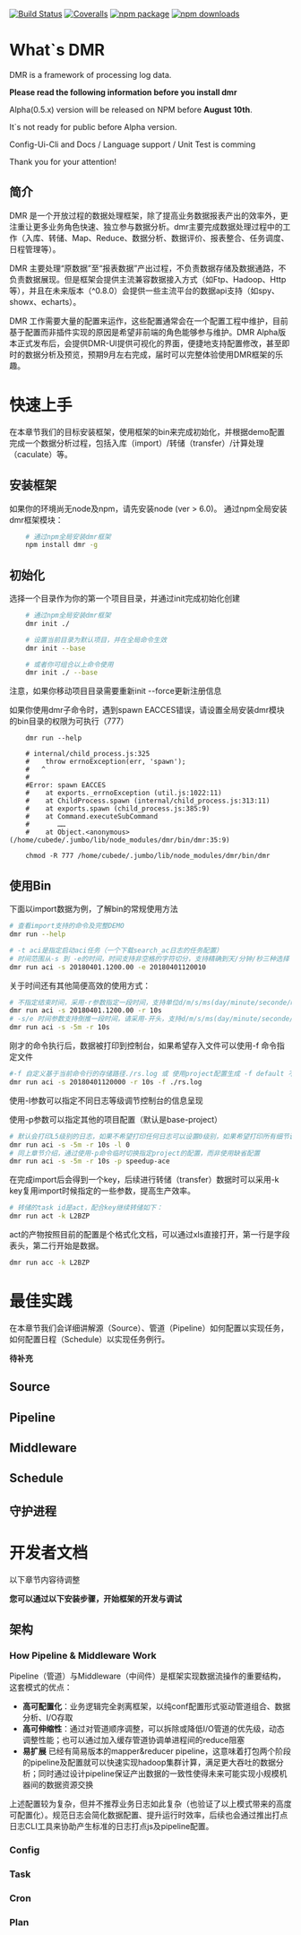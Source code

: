 [![Build Status](https://travis-ci.org/node-dmr/dmr.svg?branch=master)](https://travis-ci.org/node-dmr/dmr)
[![Coveralls](https://img.shields.io/coveralls/node-dmr/dmr.svg)](https://coveralls.io/github/node-dmr/dmr)
[![npm package](https://img.shields.io/npm/v/dmr.svg)](https://www.npmjs.org/package/dmr)
[![npm downloads](http://img.shields.io/npm/dm/dmr.svg)](https://www.npmjs.org/package/dmr)

# What`s DMR
DMR is a framework of processing log data.

**Please read the following information before you install dmr**

Alpha(0.5.x) version will be released  on NPM before **August 10th**.

It`s not ready for public before Alpha version.

Config-Ui-Cli and Docs / Language support / Unit Test is comming

Thank you for your attention!

## 简介
DMR 是一个开放过程的数据处理框架，除了提高业务数据报表产出的效率外，更注重让更多业务角色快速、独立参与数据分析。dmr主要完成数据处理过程中的工作（入库、转储、Map、Reduce、数据分析、数据评价、报表整合、任务调度、日程管理等）。

DMR 主要处理“原数据”至“报表数据”产出过程，不负责数据存储及数据通路，不负责数据展现。但是框架会提供主流兼容数据接入方式（如Ftp、Hadoop、Http等），并且在未来版本（^0.8.0）会提供一些主流平台的数据api支持（如spy、showx、echarts）。

DMR 工作需要大量的配置来运作，这些配置通常会在一个配置工程中维护，目前基于配置而非插件实现的原因是希望非前端的角色能够参与维护。DMR Alpha版本正式发布后，会提供DMR-UI提供可视化的界面，便捷地支持配置修改，甚至即时的数据分析及预览，预期9月左右完成，届时可以完整体验使用DMR框架的乐趣。

# 快速上手

在本章节我们的目标安装框架，使用框架的bin来完成初始化，并根据demo配置完成一个数据分析过程，包括入库（import）/转储（transfer）/计算处理（caculate）等。

## 安装框架

如果你的环境尚无node及npm，请先安装node (ver > 6.0)。
通过npm全局安装dmr框架模块：

```bash
    # 通过npm全局安装dmr框架
    npm install dmr -g
```

## 初始化

选择一个目录作为你的第一个项目目录，并通过init完成初始化创建

```bash
    # 通过npm全局安装dmr框架
    dmr init ./

    # 设置当前目录为默认项目，并在全局命令生效
    dmr init --base

    # 或者你可组合以上命令使用
    dmr init ./ --base
```
注意，如果你移动项目目录需要重新init --force更新注册信息

如果你使用dmr子命令时，遇到spawn EACCES错误，请设置全局安装dmr模块的bin目录的权限为可执行（777）
```
    dmr run --help

    # internal/child_process.js:325
    #    throw errnoException(err, 'spawn');
    #   ^
    #
    #Error: spawn EACCES
    #    at exports._errnoException (util.js:1022:11)
    #    at ChildProcess.spawn (internal/child_process.js:313:11)
    #    at exports.spawn (child_process.js:385:9)
    #    at Command.executeSubCommand
    #       ……
    #    at Object.<anonymous> (/home/cubede/.jumbo/lib/node_modules/dmr/bin/dmr:35:9)

    chmod -R 777 /home/cubede/.jumbo/lib/node_modules/dmr/bin/dmr

```

## 使用Bin

下面以import数据为例，了解bin的常规使用方法

```bash
# 查看import支持的命令及完整DEMO
dmr run --help

# -t aci是指定启动aci任务（一个下载search_ac日志的任务配置）
# 时间范围从-s 到 -e的时间，时间支持非空格的字符切分，支持精确到天/分钟/秒三种选择
dmr run aci -s 20180401.1200.00 -e 20180401120010

```

关于时间还有其他简便高效的使用方式：

```bash
# 不指定结束时间，采用-r参数指定一段时间，支持单位d/m/s/ms(day/minute/seconde/ms)
dmr run aci -s 20180401.1200.00 -r 10s
# -s/e 时间参数支持倒推一段时间，请采用-开头，支持d/m/s/ms(day/minute/seconde/ms)
dmr run aci -s -5m -r 10s
```

刚才的命令执行后，数据被打印到控制台，如果希望存入文件可以使用-f 命令指定文件

```bash
#-f 自定义基于当前命令行的存储路径./rs.log 或 使用project配置生成 -f default 不指定-f会直接打印
dmr run aci -s 20180401120000 -r 10s -f ./rs.log
```

使用-l参数可以指定不同日志等级调节控制台的信息呈现

使用-p参数可以指定其他的项目配置（默认是base-project）

```bash
# 默认会打印L5级别的日志，如果不希望打印任何日志可以设置0级别，如果希望打印所有细节调试可以设置9级别
dmr run aci -s -5m -r 10s -l 0
# 同上章节介绍，通过使用-p命令临时切换指定project的配置，而非使用缺省配置
dmr run aci -s -5m -r 10s -p speedup-ace

```

在完成import后会得到一个key，后续进行转储（transfer）数据时可以采用-k key复用import时候指定的一些参数，提高生产效率。


``` bash
# 转储的task id是act，配合key继续转储如下：
dmr run act -k L2BZP
```

act的产物按照目前的配置是个格式化文档，可以通过xls直接打开，第一行是字段表头，第二行开始是数据。

``` bash
dmr run acc -k L2BZP
```

# 最佳实践

在本章节我们会详细讲解源（Source）、管道（Pipeline）如何配置以实现任务，如何配置日程（Schedule）以实现任务例行。

**待补充**

## Source

## Pipeline

## Middleware

## Schedule

## 守护进程

# 开发者文档
以下章节内容待调整

**您可以通过以下安装步骤，开始框架的开发与调试**

## 架构

### How Pipeline & Middleware Work
Pipeline（管道）与Middleware（中间件）是框架实现数据流操作的重要结构，这套模式的优点：

- **高可配置化**：业务逻辑完全剥离框架，以纯conf配置形式驱动管道组合、数据分析、I/O存取
- **高可伸缩性**：通过对管道顺序调整，可以拆除或降低I/O管道的优先级，动态调整性能；也可以通过加入缓存管道协调单进程间的reduce阻塞
- **易扩展** 已经有简易版本的mapper&reducer pipeline，这意味着打包两个阶段的pipeline及配置就可以快速实现hadoop集群计算，满足更大吞吐的数据分析；同时通过设计pipeline保证产出数据的一致性使得未来可能实现小规模机器间的数据资源交换



上述配置较为复杂，但并不推荐业务日志如此复杂（也验证了以上模式带来的高度可配置化）。规范日志会简化数据配置、提升运行时效率，后续也会通过推出打点日志CLI工具来协助产生标准的日志打点js及pipeline配置。

### Config

### Task

### Cron

### Plan
